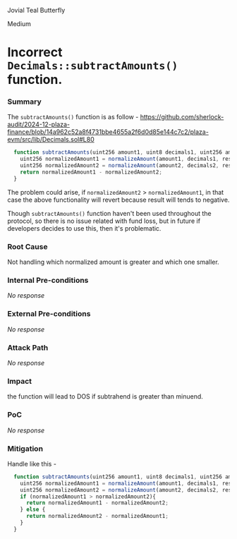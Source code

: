 Jovial Teal Butterfly

Medium

# Incorrect `Decimals::subtractAmounts()` function.

### Summary

The `subtractAmounts()` function is as follow -
https://github.com/sherlock-audit/2024-12-plaza-finance/blob/14a962c52a8f4731bbe4655a2f6d0d85e144c7c2/plaza-evm/src/lib/Decimals.sol#L80

```js
  function subtractAmounts(uint256 amount1, uint8 decimals1, uint256 amount2, uint8 decimals2, uint8 resultDecimals) internal pure returns (uint256) {
    uint256 normalizedAmount1 = normalizeAmount(amount1, decimals1, resultDecimals);
    uint256 normalizedAmount2 = normalizeAmount(amount2, decimals2, resultDecimals);
    return normalizedAmount1 - normalizedAmount2;
  }
```
The problem could arise, if `normalizedAmount2` > `normalizedAmount1`, in that case the above functionality will revert because result will tends to negative.

Though `subtractAmounts()` function haven't been used throughout the protocol, so there is no issue related with fund loss, but in future if developers decides to use this, then it's problematic.

### Root Cause

Not handling which normalized amount is greater and which one smaller.

### Internal Pre-conditions

_No response_

### External Pre-conditions

_No response_

### Attack Path

_No response_

### Impact

the function will lead to DOS if subtrahend is greater than minuend.

### PoC

_No response_

### Mitigation

Handle like this -
```js
  function subtractAmounts(uint256 amount1, uint8 decimals1, uint256 amount2, uint8 decimals2, uint8 resultDecimals) internal pure returns (uint256) {
    uint256 normalizedAmount1 = normalizeAmount(amount1, decimals1, resultDecimals);
    uint256 normalizedAmount2 = normalizeAmount(amount2, decimals2, resultDecimals);
    if (normalizedAmount1 > normalizedAmount2){
      return normalizedAmount1 - normalizedAmount2;
    } else {
      return normalizedAmount2 - normalizedAmount1;
    }
  }
```